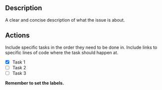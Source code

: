 ## Description

A clear and concise description of what the issue is about.

## Actions

Include specific tasks in the order they need to be done in. Include links to specific lines of code where the task should happen at.

- [x] Task 1
- [ ] Task 2
- [ ] Task 3

**Remember to set the labels.**
